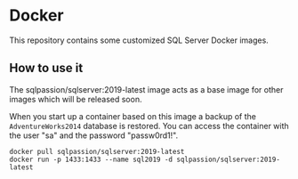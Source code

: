 # Docker

This repository contains some customized SQL Server Docker images.

## How to use it

The sqlpassion/sqlserver:2019-latest image acts as a base image for other images which will be released soon.

When you start up a container based on this image a backup of the `AdventureWorks2014` database is restored. You can access the container with the user "sa" and the password "passw0rd1!".

```shell
docker pull sqlpassion/sqlserver:2019-latest
docker run -p 1433:1433 --name sql2019 -d sqlpassion/sqlserver:2019-latest
```
